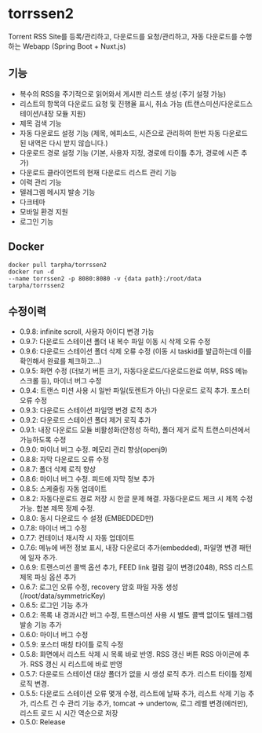 # torrssen2

Torrent RSS Site를 등록/관리하고, 다운로드를 요청/관리하고, 자동 다운로드를 수행하는 Webapp (Spring Boot + Nuxt.js)

## 기능

- 복수의 RSS을 주기적으로 읽어와서 게시판 리스트 생성 (주기 설정 가능)
- 리스트의 항목의 다운로드 요청 및 진행율 표시, 취소 가능 (트랜스미션/다운로드스테이션/내장 모듈 지원)
- 제목 검색 기능
- 자동 다운로드 설정 기능 (제목, 에피소드, 시즌으로 관리하여 한번 자동 다운로드 된 내역은 다시 받지 않습니다.)
- 다운로드 경로 설정 기능 (기본, 사용자 지정, 경로에 타이틀 추가, 경로에 시즌 추가)
- 다운로드 클라이언트의 현재 다운로드 리스트 관리 기능
- 이력 관리 기능
- 텔레그렘 메시지 발송 기능
- 다크테마
- 모바일 환경 지원
- 로그인 기능

## Docker

<code>docker pull tarpha/torrssen2</code><br>
<code>docker run -d --name torrssen2 -p 8080:8080 -v {data path}:/root/data tarpha/torrssen2</code>

## 수정이력

- 0.9.8: infinite scroll, 사용자 아이디 변경 가능
- 0.9.7: 다운로드 스테이션 폴더 내 복수 파일 이동 시 삭제 오류 수정
- 0.9.6: 다운로드 스테이션 폴더 삭제 오류 수정 (이동 시 taskid를 발급하는데 이를 확인해서 완료를 체크하고...)
- 0.9.5: 화면 수정 (더보기 버튼 크기, 자동다운로드/다운로드완료 여부, RSS 메뉴 스크롤 등), 마이너 버그 수정
- 0.9.4: 트랜스 미션 사용 시 일반 파일(토렌트가 아닌) 다운로드 로직 추가. 포스터 오류 수정
- 0.9.3: 다운로드 스테이션 파일명 변경 로직 추가
- 0.9.2: 다운로드 스테이션 폴더 제거 로직 추가
- 0.9.1: 내장 다운로드 모듈 비활성화(안정성 하락), 폴더 제거 로직 트랜스미션에서 가능하도록 수정
- 0.9.0: 마이너 버그 수정. 메모리 관리 향상(openj9)
- 0.8.8: 자막 다운로드 오류 수정
- 0.8.7: 폴더 삭제 로직 향상
- 0.8.6: 마이너 버그 수정. 피드에 자막 정보 추가
- 0.8.5: 스케줄링 자동 업데이트
- 0.8.2: 자동다운로드 경로 저장 시 한글 문제 해결. 자동다운로드 체크 시 제목 수정 가능. 합본 제목 정제 수정.
- 0.8.0: 동시 다운로드 수 설정 (EMBEDDED만)
- 0.7.8: 마이너 버그 수정
- 0.7.7: 컨테이너 재시작 시 자동 업데이트
- 0.7.6: 메뉴에 버전 정보 표시, 내장 다운로더 추가(embedded), 파일명 변경 패턴에 일자 추가.
- 0.6.9: 트랜스미션 콜백 옵션 추가, FEED link 컬럼 길이 변경(2048), RSS 리스트 제목 파싱 옵션 추가
- 0.6.7: 로그인 오류 수정, recovery 암호 파일 자동 생성 (/root/data/symmetricKey)
- 0.6.5: 로그인 기능 추가
- 0.6.2: 목록 내 경과시간 버그 수정, 트랜스미션 사용 시 별도 콜백 없이도 텔레그램 발송 기능 추가
- 0.6.0: 마이너 버그 수정
- 0.5.9: 포스터 매칭 타이틀 로직 수정
- 0.5.8: 화면에서 리스트 삭제 시 목록 바로 반영. RSS 갱신 버튼 RSS 아이콘에 추가. RSS 갱신 시 리스트에 바로 반영
- 0.5.7: 다운로드 스테이션 대상 폴더가 없을 시 생성 로직 추가. 리스트 타이틀 정제 로직 변경.
- 0.5.5: 다운로드 스테이션 오류 몇개 수정, 리스트에 날짜 추가, 리스트 삭제 기능 추가, 리스트 건 수 관리 기능 추가, tomcat -> undertow, 로그 레벨 변경(에러만), 리스트 로드 시 시간 역순으로 저장
- 0.5.0: Release
